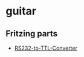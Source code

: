 # guitar

## Fritzing parts

- [RS232-to-TTL-Converter](https://github.com/foorschtbar/Fritzing-Parts)
